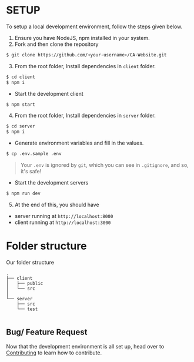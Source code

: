 
# SETUP

To setup a local development environment, follow the steps given below.

1. Ensure you have NodeJS, npm installed in your system.
2. Fork and then clone the repository
```bash
$ git clone https://github.com/<your-username>/CA-Website.git
```
3. From the root folder, Install dependencies in `client` folder.
```bash
$ cd client
$ npm i
```
- Start the development client
```bash
$ npm start
```
4. From the root folder, Install dependencies in `server` folder.
```bash
$ cd server
$ npm i
```
- Generate environment variables and fill in the values.
```bash
$ cp .env.sample .env
```
> Your `.env` is ignored by `git`, which you can see in `.gitignore`, and so, it's safe!
- Start the development servers
```bash
$ npm run dev
```

5. At the end of this, you should have
- server running at `http://localhost:8000`
- client running at `http://localhost:3000`

# Folder structure

Our folder structure

```
.
├── client
│   ├── public
│   └── src
│      
└── server
    ├── src
    └── test
    
```

## Bug/ Feature Request

Now that the development environment is all set up, head over to [Contributing](./CONTRIBUTING.md) to learn how to contribute.
